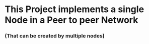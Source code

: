 # This Project implements a single Node in a Peer to peer Network
### (That can be created by multiple nodes)

